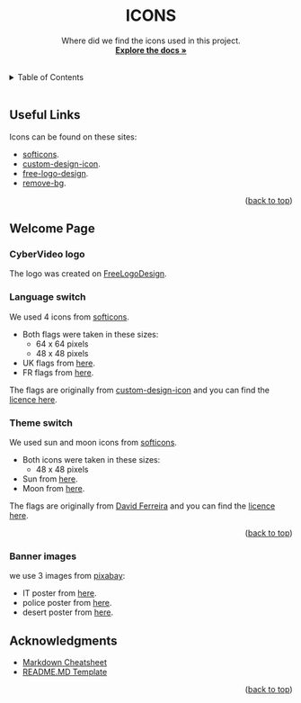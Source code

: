 <div id="top"></div>

<!-- TITLE -->
<div align="center">
<h1 align="center">ICONS</h1>
  <p align="center">
Where did we find the icons used in this project.
<br />
    <a href="https://github.com/MathysC/CyberVideo/tree/master/Docs"><strong>Explore the docs »</strong></a>
    <br />
    <br />
  </p>
</div>

 <!-- TABLE OF CONTENTS -->
 <details>
  <summary>Table of Contents</summary>
  <ol>
    <li>
      <a href="#useful-links">Useful links</a>
    </li>
    <li>
        <a href="#welcome-page">Welcome Page</a>
        <ul>
            <li><a href="#cybervideo-logo">CyberVideo Logo</a></li>
            <li><a href="#language-switch">Language switch</a></li>
            <li><a href="#theme-switch">Theme switch</a></li>
            <li><a href="#banner-images">Banner Images</a></li>
        </ul>
    </li>
  </ol>
</details>
<br>

## Useful Links

Icons can be found on these sites:
- [softicons][soft].
- [custom-design-icon][cid].
- [free-logo-design][fld].
- [remove-bg][rbg].

<p align="right">(<a href="#top">back to top</a>)</p>

## Welcome Page

### CyberVideo logo
The logo was created on [FreeLogoDesign][fld].

### Language switch

We used 4 icons from [softicons][soft].

- Both flags were taken in these sizes:
  - 64 x 64 pixels
  - 48 x 48 pixels
- UK flags from [here][uk-flag].
- FR flags from [here][fr-flag].

The flags are originally from [custom-design-icon][cid] and you can find the [licence here][license].

### Theme switch

We used sun and moon icons from [softicons][soft].

- Both icons were taken in these sizes:
  - 48 x 48 pixels
- Sun from [here][sun-ico].
- Moon from [here][moon-ico].

The flags are originally from [David Ferreira][sun-moon-site] and you can find the [licence here][license-wpzoom].

<p align="right">(<a href="#top">back to top</a>)</p>

### Banner images

we use 3 images from [pixabay][pbay]:

- IT poster from [here][IT].
- police poster from [here][police].
- desert poster from [here][desert].


## Acknowledgments

- [Markdown Cheatsheet][md-url]
- [README.MD Template][readme-url]
<p align="right">(<a href="#top">back to top</a>)</p>

<!-- MARKDOWN LINKS & IMAGES -->

[md-url]: https://github.com/adam-p/markdown-here/wiki/Markdown-Cheatsheet
[readme-url]: https://github.com/othneildrew/Best-README-Template
[soft]: https://www.softicons.com/
[cid]: https://www.customicondesign.com
[rbg]: https://www.remove.bg/
[fld]: https://www.freelogodesign.org/
[license]: https://www.customicondesign.com/license-agreement/
[uk-flag]: https://www.softicons.com/web-icons/flag-icons-by-custom-icon-design/united-kingdom-flag-icon
[fr-flag]: https://www.softicons.com/web-icons/flag-icons-by-custom-icon-design/france-flag-icon
[moon-ico]: https://www.softicons.com/toolbar-icons/wpzoom-developer-icon-set-by-wpzoom/moon-icon
[sun-ico]: https://www.softicons.com/toolbar-icons/wpzoom-developer-icon-set-by-wpzoom/sun-icon
[sun-moon-site]: http://www.wpzoom.com
[license-wpzoom]: https://files.softicons.com/download/toolbar-icons/wpzoom-developer-icon-set-by-wpzoom/license.txt
[pbay]: https://pixabay.com/images/search/movie%20posters/?min_width=100&min_height=600&manual_search=1
[IT]: https://pixabay.com/illustrations/it-it-movie-minimal-poster-poster-3706529/
[police]: https://pixabay.com/photos/police-crime-scene-cop-movie-poster-6718716/
[desert]: https://pixabay.com/photos/desert-fantasy-movie-poster-6952778/